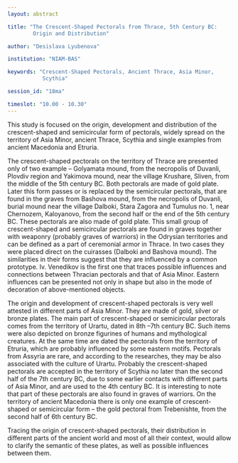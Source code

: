 ```yaml
---
layout: abstract

title: "The Crescent-Shaped Pectorals from Thrace, 5th Century BC:
        Origin and Distribution"

author: "Desislava Lyubenova"

institution: "NIAM-BAS"

keywords: "Crescent-Shaped Pectorals, Ancient Thrace, Asia Minor,
           Scythia"

session_id: "18ma"

timeslot: "10.00 - 10.30"
---
```


This study is focused on the origin, development and distribution of
the crescent-shaped and semicircular form of pectorals, widely spread
on the territory of Asia Minor, ancient Thrace, Scythia and single
examples from ancient Macedonia and Etruria.

The crescent-shaped pectorals on the territory of Thrace are presented
only of two examplе – Golyamata mound, from the necropolis of Duvanli,
Plovdiv region and Yakimova mound, near the village Krushare, Sliven,
from the middle of the 5th century BC. Both pectorals are made of gold
plate. Later this form passes or is replaced by the semicircular
pectorals, that are found in the graves from Bashova mound, from the
necropolis of Duvanli, burial mound near the village Dalboki, Stara
Zagora and Tumulus no. 1, near Chernozem, Kaloyanovo, from the second
half or the end of the 5th century BC. These pectorals are also made
of gold plate. This small group of crescent-shaped and semicircular
pectorals are found in graves together with weaponry (probably graves
of warriors) in the Odrysian territories and can be defined as a part
of ceremonial armor in Thrace. In two cases they were placed direct on
the cuirasses (Dalboki and Bashova mound). The similarities in their
forms suggest that they are influenced by a common
prototype. Iv. Venedikov is the first one that traces possible
influences and connections between Thracian pectorals and that of Asia
Minor. Eastern influences can be presented not only in shape but also
in the mode of decoration of above-mentioned objects.

The origin and development of crescent-shaped pectorals is very well
attested in different parts of Asia Minor. They are made of gold,
silver or bronze plates. The main part of crescent-shaped or
semicircular pectorals comes from the territory of Urartu, dated in
8th –7th century BC. Such items were also depicted on bronze figurines
of humans and mythological creatures. At the same time are dated the
pectorals from the territory of Etruria, which are probably influenced
by some eastern motifs. Pectorals from Assyria are rare, and according
to the researches, they may be also associated with the culture of
Urartu. Probably the crescent-shaped pectorals are accepted in the
territory of Scythia no later than the second half of the 7th century
BC, due to some earlier contacts with different parts of Asia Minor,
and are used to the 4th century BC. It is interesting to note that
part of these pectorals are also found in graves of warriors. On the
territory of ancient Macedonia there is only one example of
crescent-shaped or semicircular form – the gold pectoral from
Trebenishte, from the second half of 6th century BC.

Tracing the origin of crescent-shaped pectorals, their distribution in
different parts of the ancient world and most of all their context,
would allow to clarify the semantic of these plates, as well as
possible influences between them.